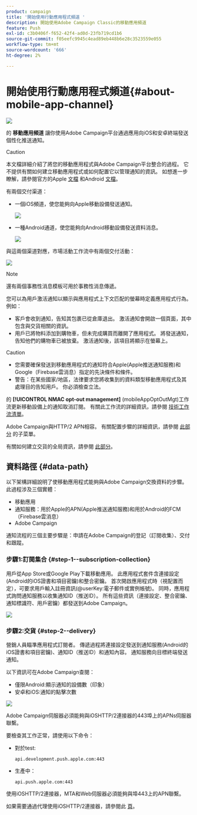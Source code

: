 ```yaml
---
product: campaign
title: '開始使用行動應用程式頻道 '
description: 開始使用Adobe Campaign Classic的移動應用頻道
feature: Push
exl-id: c3b0406f-f652-42f4-ad0d-23fb719cd1b6
source-git-commit: f05eefc9945c4ead89eb448b6e28c3523559e055
workflow-type: tm+mt
source-wordcount: '666'
ht-degree: 2%

---
```


# 開始使用行動應用程式頻道{#about-mobile-app-channel}

![](../../assets/common.svg)

的 **移動應用頻道** 讓你使用Adobe Campaign平台通過應用向iOS和安卓終端發送個性化推送通知。

>[!CAUTION]
>
>本文檔詳細介紹了將您的移動應用程式與Adobe Campaign平台整合的過程。 它不提供有關如何建立移動應用程式或如何配置它以管理通知的資訊。 如想進一步瞭解，請參閱官方的Apple [文檔](https://developer.apple.com/) 和Android [文檔](https://developer.android.com/index.html)。

有兩個交付渠道：

* 一個iOS頻道，使您能夠向Apple移動設備發送通知。

   ![](assets/nmac_intro_2.png)

* 一種Android通道，使您能夠向Android移動設備發送資料消息。

   ![](assets/nmac_intro_1.png)

與這兩個渠道對應，市場活動工作流中有兩個交付活動：

![](assets/nmac_intro_3.png)


>[!NOTE]
>
>還有兩個事務性消息模板可用於事務性消息傳遞。

您可以為用戶激活通知以顯示與應用程式上下文匹配的螢幕時定義應用程式行為。 例如：

* 客戶會收到通知，告知其包裹已從倉庫退出。 激活通知會開啟一個頁面，其中包含與交貨相關的資訊。
* 用戶已將物料添加到購物車，但未完成購買而離開了應用程式。 將發送通知，告知他們的購物車已被放棄。 激活通知後，該項目將顯示在螢幕上。

>[!CAUTION]
>
>* 您需要確保發送到移動應用程式的通知符合Apple(Apple推送通知服務)和Google（Firebase雲消息）指定的先決條件和條件。
>* 警告：在某些國家/地區，法律要求您將收集到的資料類型移動應用程式及其處理目的告知用戶。 你必須檢查立法。


的 **[!UICONTROL NMAC opt-out management]** (mobileAppOptOutMgt)工作流更新移動設備上的通知取消訂閱。 有關此工作流的詳細資訊，請參閱 [技術工作流清單](../../workflow/using/about-technical-workflows.md)。

Adobe Campaign與HTTP/2 APN相容。 有關配置步驟的詳細資訊，請參閱 [此部分](configuring-the-mobile-application.md) 的子菜單。

有關如何建立交貨的全局資訊，請參閱 [此部分](steps-about-delivery-creation-steps.md)。

## 資料路徑 {#data-path}

以下架構詳細說明了使移動應用程式能夠與Adobe Campaign交換資料的步驟。 此過程涉及三個實體：

* 移動應用
* 通知服務：用於Apple的APN(Apple推送通知服務)和用於Android的FCM（Firebase雲消息）
* Adobe Campaign

通知流程的三個主要步驟是：申請在Adobe Campaign的登記（訂閱收集）、交付和跟蹤。

### 步驟1:訂閱集合 {#step-1--subscription-collection}

用戶從App Store或Google Play下載移動應用。 此應用程式套件含連接設定(Android的iOS證書和項目密鑰)和整合密鑰。 首次開啟應用程式時（視配置而定），可要求用戶輸入註冊資訊(@userKey:電子郵件或實例帳號)。 同時，應用程式詢問通知服務以收集通知ID（推送ID）。 所有這些資訊（連接設定、整合密鑰、通知標識符、用戶密鑰）都發送到Adobe Campaign。

![](assets/nmac_register_view.png)

### 步驟2:交貨 {#step-2--delivery}

營銷人員瞄準應用程式訂閱者。 傳遞過程將連接設定發送到通知服務(Android的iOS證書和項目密鑰)、通知ID（推送ID）和通知內容。 通知服務向目標終端發送通知。

以下資訊可在Adobe Campaign查閱：

* 僅限Android:顯示通知的設備數（印象）
* 安卓和iOS:通知的點擊次數

![](assets/nmac_delivery_view.png)

Adobe Campaign伺服器必須能夠與iOSHTTP/2連接器的443埠上的APNs伺服器聯繫。

要檢查其工作正常，請使用以下命令：

* 對於test:

   ```
   api.development.push.apple.com:443
   ```

* 生產中：

   ```
   api.push.apple.com:443
   ```

使用iOSHTTP/2連接器，MTA和Web伺服器必須能夠與埠443上的APN聯繫。

如果需要通過代理使用iOSHTTP/2連接器，請參閱此 [頁](../../installation/using/file-res-management.md#proxy-connection-configuration)。
